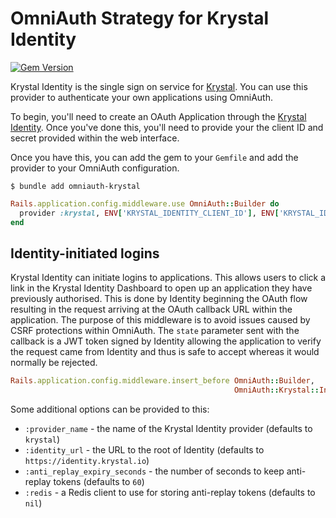 # OmniAuth Strategy for Krystal Identity

[![Gem Version](https://badge.fury.io/rb/omniauth-krystal.svg)](https://badge.fury.io/rb/omniauth-krystal)

Krystal Identity is the single sign on service for [Krystal](https://k.io). You can use this provider to authenticate your own applications using OmniAuth.

To begin, you'll need to create an OAuth Application through the [Krystal Identity](https://identity.krystal.io). Once you've done this, you'll need to provide your the client ID and secret provided within the web interface.

Once you have this, you can add the gem to your `Gemfile` and add the provider to your OmniAuth configuration.

```
$ bundle add omniauth-krystal
```

```ruby
Rails.application.config.middleware.use OmniAuth::Builder do
  provider :krystal, ENV['KRYSTAL_IDENTITY_CLIENT_ID'], ENV['KRYSTAL_IDENTITY_CLIENT_SECRET']
end
```

## Identity-initiated logins

Krystal Identity can initiate logins to applications. This allows users to click a link in the Krystal Identity Dashboard to open up an application they have previously authorised. This is done by Identity beginning the OAuth flow resulting in the request arriving at the OAuth callback URL within the application. The purpose of this middleware is to avoid issues caused by CSRF protections within OmniAuth. The `state` parameter sent with the callback is a JWT token signed by Identity allowing the application to verify the request came from Identity and thus is safe to accept whereas it would normally be rejected.

```ruby
Rails.application.config.middleware.insert_before OmniAuth::Builder,
                                                  OmniAuth::Krystal::InitiatedLoginMiddleware
```

Some additional options can be provided to this:

- `:provider_name` - the name of the Krystal Identity provider (defaults to `krystal`)
- `:identity_url` - the URL to the root of Identity (defaults to `https://identity.krystal.io`)
- `:anti_replay_expiry_seconds` - the number of seconds to keep anti-replay tokens (defaults to `60`)
- `:redis` - a Redis client to use for storing anti-replay tokens (defaults to `nil`)
